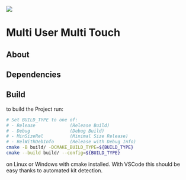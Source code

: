 <a href='https://jenkins.shodan.fyi/job/MultiUserMultiTouch/'><img src='https://jenkins.shodan.fyi/buildStatus/icon?job=MultiUserMultiTouch'></a>
# Multi User Multi Touch
## About

## Dependencies

## Build
to build the Project run:
```bash 
# Set BUILD_TYPE to one of:
# - Release             (Release Build)
# - Debug               (Debug Build)
# - MinSizeRel          (Minimal Size Release)
# - RelWithDebInfo      (Release with Debug Info)
cmake -B build/ -DCMAKE_BUILD_TYPE=${BUILD_TYPE}
cmake --build build/ --config=${BUILD_TYPE}
```
on Linux or Windows with cmake installed.
With VSCode this should be easy thanks to automated kit detection.
